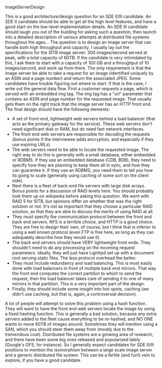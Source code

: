 ImageServerDesign

This is a good architecture/design question for an SDE II/III candidate. An SDE II candidate should be able to get all the high level features, and have a good start on the low-level implementation details. An SDE III candidate should laugh you out of the building for asking such a question, then launch into a detailed description of various attempts at distributed file systems throughout the ages...
The question is to design an image server that can handle both high throughput and capacity. I usually lay out the specifications for the SITB image server: 300 images/second served at peak, with a total capacity of 60TB. If the candidate is very intimidated by this, I ask them to start with a capacity of 100 GB and a throughput of 10 images/second, and work up from there. The only requirement is that the image server be able to take a request for an image (identified uniquely by an ASIN and a page number) and return the associated JPEG.
Some candidates have trouble figuring out where to start. If that is the case, I write out the general data flow. First a customer requests a page, which is served with an embedded img tag. The img tag has a "url" parameter that contains an ASIN and page number for the requested image. That usually gets them on the right track that the image server has an HTTP front end.
The final design should have the following elements:

   * A set of front-end, lightweight web servers behind a load balancer (that acts as the primary gateway for the service). These web servers don't need significant disk or RAM, but do need fast network interfaces.
   * The front end web servers are responsible for decoding the requests (bonus points if the interviewee adds encryption, and especially if they use expiring URLs).
   * The web servers need to be able to locate the requested image. The right way to do this is generally with a small database, either embedded or RDBMS. If they use an embedded database (CDB, BDB), they need to specify how they are planning to keep them all in sync, and how they can guarantee it. If they use an RDBMS, you need them to tell you how its going to scale (generally using caching of some sort on the client side).
   * Next there is a fleet of back-end file servers with large disk arrays. Bonus points for a discussion of RAID levels here. You should probably look them up on wikipedia before asking this question. We went with RAID 5 for SITB, but opinions differ on whether that was the right solution or not. It's not as important that they choose a particular RAID solution, as that they are able to discuss the merits of using RAID at all.
   * They must specify the communication protocol between the front and back end servers. NFS is a terrible choice, and HTTP is a good choice. They are free to design their own, of course, but I think that is inferior to using a well known protocol (even FTP is fine here, as long as they can adequately describe how they would use it).
   * The back end servers should have VERY lightweight front ends. They shouldn't need to do any processing on the incoming request parameters. Ideally, they will just have Lighttpd set up with a document root serving static files. The less protocol overhead the better.
   * They must include redundancy and load balancing. This is most easily done with load balancers in front of multiple back end mirrors. That way the front end computes the correct partition to which to send the request, then the load balancer takes care of sending it to one of many mirrors in that partition. This is a very important part of the design.
   * Finally, they should include some insight into hot-spots, caching (we didn't use caching, but that is, again, a controversial decision).

A lot of people will attempt to solve this problem using a hash function. They will want to have the front end web servers locate the image by using a fixed hashing function. This is generally a bad solution, because any extra servers added to the fleet cause everything to be re-hashed, and NO ONE wants to move 60TB of images around.
Sometimes they will mention using a SAN, which you should steer them away from (mostly due to the tremendous cost).
Distributed file systems are a growing area of research, and there have been some big ones released and popularized lately (Google's GFS, for instance). So I generally expect candidates for SDE II/III positions to mention the isomorphism between a large scale image server and a generic distributed file system. This can be a fertile (and fun!) vein to explore, if you have a good candidate.
